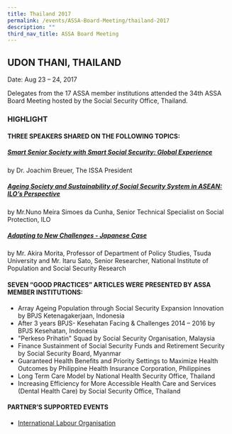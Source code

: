 ```yaml
---
title: Thailand 2017
permalink: /events/ASSA-Board-Meeting/thailand-2017
description: ""
third_nav_title: ASSA Board Meeting
---
```

## UDON THANI, THAILAND
Date: Aug 23 – 24, 2017

Delegates from the 17 ASSA member institutions attended the 34th ASSA Board Meeting hosted by the Social Security Office, Thailand.
### HIGHLIGHT
#### THREE SPEAKERS SHARED ON THE FOLLOWING TOPICS:
##### [Smart Senior Society with Smart Social Security: Global Experience](/files/ASSA%20Board%20Meeting/Thailand%202017/Smart%20Senior%20Society%20with%20Smart%20Social%20Security%20Global%20Experience.pdf)
by Dr. Joachim Breuer, The ISSA President

##### [Ageing Society and Sustainability of Social Security System in ASEAN: ILO’s Perspective](/files/ASSA%20Board%20Meeting/Thailand%202017/Ageing%20Society%20and%20Sustainability%20of%20Social%20Security%20System%20in%20ASEAN%20ILOs%20Perspective.pdf)
by Mr.Nuno Meira Simoes da Cunha, Senior Technical Specialist on Social Protection, ILO

##### [Adapting to New Challenges - Japanese Case](/files/ASSA%20Board%20Meeting/Thailand%202017/Adapting%20to%20New%20Challenges%20-%20Japanese%20Case.pdf)
by Mr. Akira Morita, Professor of Department of Policy Studies, Tsuda University and Mr. Itaru Sato, Senior Researcher, National Institute of Population and Social Security Research

#### SEVEN “GOOD PRACTICES” ARTICLES WERE PRESENTED BY ASSA MEMBER INSTITUTIONS:
* Array Ageing Population through Social Security Expansion Innovation by BPJS Ketenagakerjaan, Indonesia
* After 3 years BPJS- Kesehatan Facing & Challenges 2014 – 2016 by BPJS Kesehatan, Indonesia
* "Perkeso Prihatin" Squad by Social Security Organisation, Malaysia
* Finance Sustainment of Social Security Funds and Retirement Security by Social Security Board, Myanmar
* Guaranteed Health Benefits and Priority Settings to Maximize Health Outcomes by Philippine Health Insurance Corporation, Philippines
* Long Term Care Model by National Health Security Office, Thailand
* Increasing Efficiency for More Accessible Health Care and Services (Dental Health Care) by Social Security Office, Thailand


#### PARTNER’S SUPPORTED EVENTS
* [International Labour Organisation](/files/ASSA%20Board%20Meeting/Thailand%202017/International%20Labour%20Organisation.pdf)